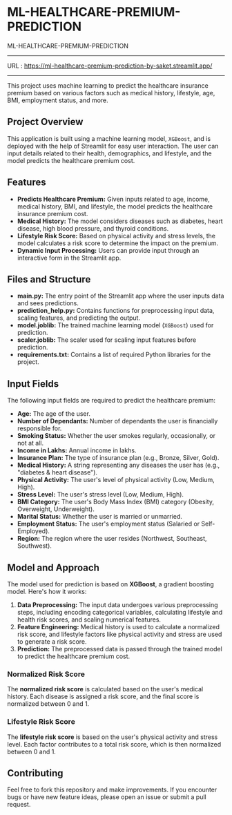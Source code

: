 # ML-HEALTHCARE-PREMIUM-PREDICTION
ML-HEALTHCARE-PREMIUM-PREDICTION

************************************************************************************************************************************************************************************************
URL : https://ml-healthcare-premium-prediction-by-saket.streamlit.app/
************************************************************************************************************************************************************************************************

This project uses machine learning to predict the healthcare insurance premium based on various factors such as medical history, lifestyle, age, BMI, employment status, and more.

## Project Overview

This application is built using a machine learning model, `XGBoost`, and is deployed with the help of Streamlit for easy user interaction. The user can input details related to their health, demographics, and lifestyle, and the model predicts the healthcare premium cost.

## Features

* **Predicts Healthcare Premium:** Given inputs related to age, income, medical history, BMI, and lifestyle, the model predicts the healthcare insurance premium cost.
* **Medical History:** The model considers diseases such as diabetes, heart disease, high blood pressure, and thyroid conditions.
* **Lifestyle Risk Score:** Based on physical activity and stress levels, the model calculates a risk score to determine the impact on the premium.
* **Dynamic Input Processing:** Users can provide input through an interactive form in the Streamlit app.


## Files and Structure

* **main.py:** The entry point of the Streamlit app where the user inputs data and sees predictions.
* **prediction\_help.py:** Contains functions for preprocessing input data, scaling features, and predicting the output.
* **model.joblib:** The trained machine learning model (`XGBoost`) used for prediction.
* **scaler.joblib:** The scaler used for scaling input features before prediction.
* **requirements.txt:** Contains a list of required Python libraries for the project.

## Input Fields

The following input fields are required to predict the healthcare premium:

* **Age:** The age of the user.
* **Number of Dependants:** Number of dependants the user is financially responsible for.
* **Smoking Status:** Whether the user smokes regularly, occasionally, or not at all.
* **Income in Lakhs:** Annual income in lakhs.
* **Insurance Plan:** The type of insurance plan (e.g., Bronze, Silver, Gold).
* **Medical History:** A string representing any diseases the user has (e.g., "diabetes & heart disease").
* **Physical Activity:** The user's level of physical activity (Low, Medium, High).
* **Stress Level:** The user's stress level (Low, Medium, High).
* **BMI Category:** The user's Body Mass Index (BMI) category (Obesity, Overweight, Underweight).
* **Marital Status:** Whether the user is married or unmarried.
* **Employment Status:** The user's employment status (Salaried or Self-Employed).
* **Region:** The region where the user resides (Northwest, Southeast, Southwest).

## Model and Approach

The model used for prediction is based on **XGBoost**, a gradient boosting model. Here's how it works:

1. **Data Preprocessing:** The input data undergoes various preprocessing steps, including encoding categorical variables, calculating lifestyle and health risk scores, and scaling numerical features.
2. **Feature Engineering:** Medical history is used to calculate a normalized risk score, and lifestyle factors like physical activity and stress are used to generate a risk score.
3. **Prediction:** The preprocessed data is passed through the trained model to predict the healthcare premium cost.

### Normalized Risk Score

The **normalized risk score** is calculated based on the user's medical history. Each disease is assigned a risk score, and the final score is normalized between 0 and 1.

### Lifestyle Risk Score

The **lifestyle risk score** is based on the user's physical activity and stress level. Each factor contributes to a total risk score, which is then normalized between 0 and 1.

## Contributing

Feel free to fork this repository and make improvements. If you encounter bugs or have new feature ideas, please open an issue or submit a pull request.



